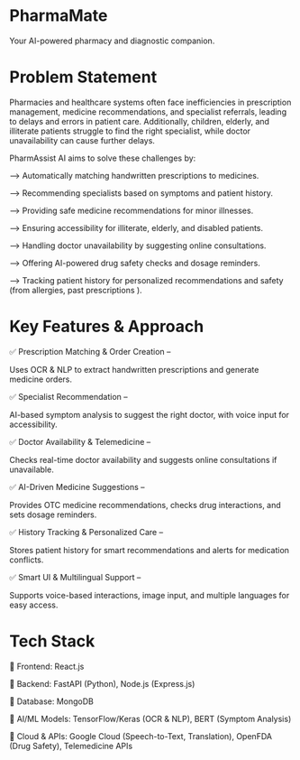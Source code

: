 # PharmaMate
Your AI-powered pharmacy and diagnostic companion.
# Problem Statement
Pharmacies and healthcare systems often face inefficiencies in prescription management, medicine recommendations, and specialist referrals, leading to delays and errors in patient care. Additionally, children, elderly, and illiterate patients struggle to find the right specialist, while doctor unavailability can cause further delays.

PharmAssist AI aims to solve these challenges by:

--> Automatically matching handwritten prescriptions to medicines.

--> Recommending specialists based on symptoms and patient history.

--> Providing safe medicine recommendations for minor illnesses.

--> Ensuring accessibility for illiterate, elderly, and disabled patients.

--> Handling doctor unavailability by suggesting online consultations.

--> Offering AI-powered drug safety checks and dosage reminders.

--> Tracking patient history for personalized recommendations and safety (from allergies, past prescriptions ).

# Key Features & Approach

✅ Prescription Matching & Order Creation –

Uses OCR & NLP to extract handwritten prescriptions and generate medicine orders.

✅ Specialist Recommendation –

AI-based symptom analysis to suggest the right doctor, with voice input for accessibility.

✅ Doctor Availability & Telemedicine –

Checks real-time doctor availability and suggests online consultations if unavailable.

✅ AI-Driven Medicine Suggestions –

Provides OTC medicine recommendations, checks drug interactions, and sets dosage reminders.

✅ History Tracking & Personalized Care – 

Stores patient history for smart recommendations and alerts for medication conflicts.

✅ Smart UI & Multilingual Support – 

Supports voice-based interactions, image input, and multiple languages for easy access.


# Tech Stack

🔹 Frontend: React.js 

🔹 Backend: FastAPI (Python), Node.js (Express.js)

🔹 Database: MongoDB

🔹 AI/ML Models: TensorFlow/Keras (OCR & NLP), BERT (Symptom Analysis)

🔹 Cloud & APIs: Google Cloud (Speech-to-Text, Translation), OpenFDA (Drug Safety), Telemedicine APIs

